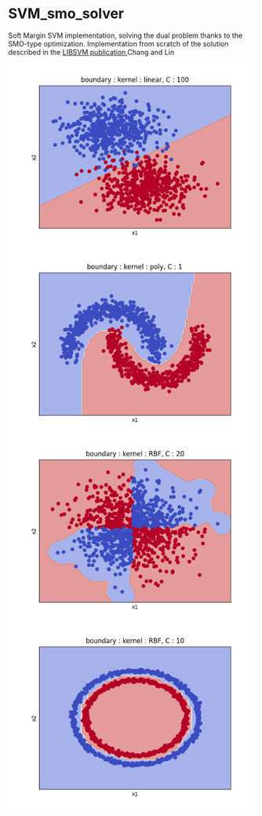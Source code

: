 # SVM_smo_solver

Soft Margin SVM implementation, solving the dual problem thanks to the SMO-type optimization.
Implementation from scratch of the solution described in the [LIBSVM publication](https://www.csie.ntu.edu.tw/~cjlin/papers/libsvm.pdf),Chang and Lin



![alt text](https://github.com/lulud41/SVM_smo_solver/blob/main/blobs.png?raw=true)
![alt text](https://github.com/lulud41/SVM_smo_solver/blob/main/moons.png?line=true)
![alt text](https://github.com/lulud41/SVM_smo_solver/blob/main/xor.png?raw=true)
![alt text](https://github.com/lulud41/SVM_smo_solver/blob/main/circles.png?line=true)

